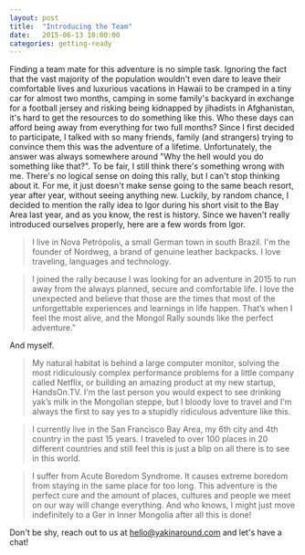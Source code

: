 ```yaml
---
layout: post
title:  "Introducing the Team"
date:   2015-06-13 10:00:00
categories: getting-ready
---
```

Finding a team mate for this adventure is no simple task. Ignoring the fact that the vast majority of the population wouldn't even dare to leave their comfortable lives and luxurious vacations in Hawaii to be cramped in a tiny car for almost two months, camping in some family's backyard in exchange for a football jersey and risking being kidnapped by jihadists in Afghanistan, it's hard to get the resources to do something like this. Who these days can afford being away from everything for two full months?
Since I first decided to participate, I talked with so many friends, family (and strangers) trying to convince them this was the adventure of a lifetime. Unfortunately, the answer was always somewhere around "Why the hell would you do something like that?". To be fair, I still think there's something wrong with me. There's no logical sense on doing this rally, but I can't stop thinking about it. For me, it just doesn't make sense going to the same beach resort, year after year, without seeing anything new.
Luckily, by random chance, I decided to mention the rally idea to Igor during his short visit to the Bay Area last year, and as you know, the rest is history.
Since we haven't really introduced ourselves properly, here are a few words from Igor.

> I live in Nova Petrópolis, a small German town in south Brazil. I'm the founder of Nordweg, a brand of genuine leather backpacks. I love traveling, languages and technology.

> I joined the rally because I was looking for an adventure in 2015 to run away from the always planned, secure and comfortable life. I love the unexpected and believe that those are the times that most of the unforgettable experiences and learnings in life happen. That’s when I feel the most alive, and the Mongol Rally sounds like the perfect adventure."

And myself.

> My natural habitat is behind a large computer monitor, solving the most ridiculously complex performance problems for a little company called Netflix, or building an amazing product at my new startup, HandsOn.TV. I'm the last person you would expect to see drinking yak’s milk in the Mongolian steppe, but I bloody love to travel and I'm always the first to say yes to a stupidly ridiculous adventure like this.

> I currently live in the San Francisco Bay Area, my 6th city and 4th country in the past 15 years. I traveled to over 100 places in 20 different countries and still feel this is just a blip on all there is to see in this world.

> I suffer from Acute Boredom Syndrome. It causes extreme boredom from staying in the same place for too long. This adventure is the perfect cure and the amount of places, cultures and people we meet on our way will change everything. And who knows, I might just move indefinitely to a Ger in Inner Mongolia after all this is done!

Don't be shy, reach out to us at [hello@yakinaround.com](mailto:hello@yakinaround.com) and let's have a chat!
